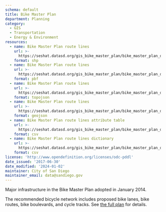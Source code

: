 ```yaml
---
schema: default
title: Bike Master Plan
department: Planning
category:
  - GIS
  - Transportation
  - Energy & Environment
resources:
  - name: Bike Master Plan route lines 
    url: >-
      https://seshat.datasd.org/gis_bike_master_plan/bike_master_plan_datasd.zip
    format: shp
  - name: Bike Master Plan route lines
    url: >-
      https://seshat.datasd.org/gis_bike_master_plan/bike_master_plan_datasd.pbf
    format: pbf
  - name: Bike Master Plan route lines
    url: >-
      https://seshat.datasd.org/gis_bike_master_plan/bike_master_plan_datasd.topo.json
    format: topojson
  - name: Bike Master Plan route lines
    url: >-
      https://seshat.datasd.org/gis_bike_master_plan/bike_master_plan_datasd.geojson
    format: geojson
  - name: Bike Master Plan route lines attribute table
    url: >-
      https://seshat.datasd.org/gis_bike_master_plan/bike_master_plan_datasd.csv
    format: csv
  - name: Bike Master Plan route lines dictionary
    url: >-
      https://seshat.datasd.org/gis_bike_master_plan/bike_master_plan_dictionary_datasd.csv
    format: csv
license: 'http://www.opendefinition.org/licenses/odc-pddl'
date_issued: '2017-06-30'
date_modified: '2024-01-02'
maintainer: City of San Diego
maintainer_email: data@sandiego.gov
---
```

Major infrastructure in the Bike Master Plan adopted in January 2014.
<!--more-->
The recommended bicycle network includes proposed bike lanes, bike routes, bike boulevards, and cycle tracks. See <a href="https://www.sandiego.gov/planning/programs/transportation/mobility/bicycleplan" target="_blank" rel="noopener">the full plan</a> for details.

